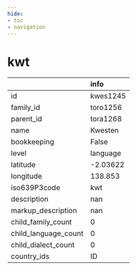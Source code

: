 ```yaml
---
hide:
- toc
- navigation
---
```

# kwt
|                      | info     |
|:---------------------|:---------|
| id                   | kwes1245 |
| family_id            | toro1256 |
| parent_id            | tora1268 |
| name                 | Kwesten  |
| bookkeeping          | False    |
| level                | language |
| latitude             | -2.03622 |
| longitude            | 138.853  |
| iso639P3code         | kwt      |
| description          | nan      |
| markup_description   | nan      |
| child_family_count   | 0        |
| child_language_count | 0        |
| child_dialect_count  | 0        |
| country_ids          | ID       |
